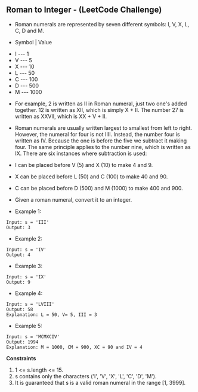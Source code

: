 ## Roman to Integer - (LeetCode Challenge)

* Roman numerals are represented by seven different symbols: I, V, X, L, C, D and M.

* Symbol | Value
- I --- 1
- V --- 5
- X --- 10
- L --- 50
- C --- 100
- D --- 500
- M --- 1000

* For example, 2 is written as II in Roman numeral, just two one's added together. 12 is written as XII, which is simply X + II. The number 27 is written as XXVII, which is XX + V + II.

* Roman numerals are usually written largest to smallest from left to right. However, the numeral for four is not IIII. Instead, the number four is written as IV. Because the one is before the five we subtract it making four. The same principle applies to the number nine, which is written as IX. There are six instances where subtraction is used:

* I can be placed before V (5) and X (10) to make 4 and 9.
* X can be placed before L (50) and C (100) to make 40 and 90.
* C can be placed before D (500) and M (1000) to make 400 and 900.
* Given a roman numeral, convert it to an integer.

* Example 1:
```
Input: s = 'III'
Output: 3
```

* Example 2:
```
Input: s = 'IV'
Output: 4
```

* Example 3:
```
Input: s = 'IX'
Output: 9
```

* Example 4:
```
Input: s = 'LVIII'
Output: 58
Explanation: L = 50, V= 5, III = 3
```

* Example 5:
```
Input: s = 'MCMXCIV'
Output: 1994
Explanation: M = 1000, CM = 900, XC = 90 and IV = 4
```

**Constraints**
1. 1 <= s.length <= 15.
2. s contains only the characters ('I', 'V', 'X', 'L', 'C', 'D', 'M').
3. It is guaranteed that s is a valid roman numeral in the range [1, 3999].
